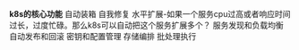 **k8s的核心功能**
自动装箱
自我修复
水平扩展-如果一个服务cpu过高或者响应时间过长，过度忙碌。那么k8s可以自动把这个服务扩展多个？
服务发现和负载均衡
自动发布和回滚
密钥和配置管理
存储编排
批处理执行